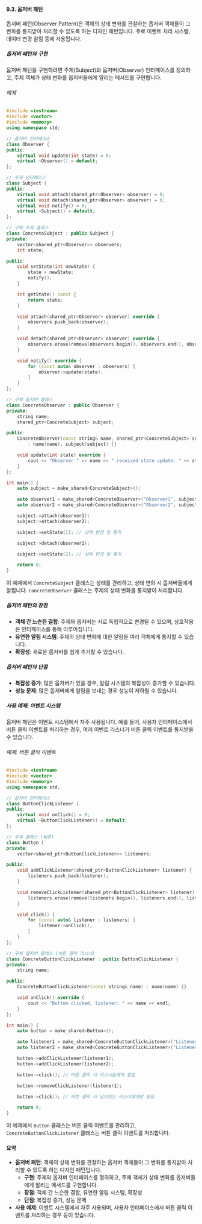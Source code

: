 #### 9.3. 옵저버 패턴

옵저버 패턴(Observer Pattern)은 객체의 상태 변화를 관찰하는 옵저버 객체들이 그 변화를 통지받아 처리할 수 있도록 하는 디자인 패턴입니다. 주로 이벤트 처리 시스템, 데이터 변경 알림 등에 사용됩니다.

##### 옵저버 패턴의 구현

옵저버 패턴을 구현하려면 주제(Subject)와 옵저버(Observer) 인터페이스를 정의하고, 주제 객체가 상태 변화를 옵저버들에게 알리는 메서드를 구현합니다.

###### 예제

```cpp
#include <iostream>
#include <vector>
#include <memory>
using namespace std;

// 옵저버 인터페이스
class Observer {
public:
    virtual void update(int state) = 0;
    virtual ~Observer() = default;
};

// 주제 인터페이스
class Subject {
public:
    virtual void attach(shared_ptr<Observer> observer) = 0;
    virtual void detach(shared_ptr<Observer> observer) = 0;
    virtual void notify() = 0;
    virtual ~Subject() = default;
};

// 구체 주제 클래스
class ConcreteSubject : public Subject {
private:
    vector<shared_ptr<Observer>> observers;
    int state;

public:
    void setState(int newState) {
        state = newState;
        notify();
    }

    int getState() const {
        return state;
    }

    void attach(shared_ptr<Observer> observer) override {
        observers.push_back(observer);
    }

    void detach(shared_ptr<Observer> observer) override {
        observers.erase(remove(observers.begin(), observers.end(), observer), observers.end());
    }

    void notify() override {
        for (const auto& observer : observers) {
            observer->update(state);
        }
    }
};

// 구체 옵저버 클래스
class ConcreteObserver : public Observer {
private:
    string name;
    shared_ptr<ConcreteSubject> subject;

public:
    ConcreteObserver(const string& name, shared_ptr<ConcreteSubject> subject)
        : name(name), subject(subject) {}

    void update(int state) override {
        cout << "Observer " << name << " received state update: " << state << endl;
    }
};

int main() {
    auto subject = make_shared<ConcreteSubject>();

    auto observer1 = make_shared<ConcreteObserver>("Observer1", subject);
    auto observer2 = make_shared<ConcreteObserver>("Observer2", subject);

    subject->attach(observer1);
    subject->attach(observer2);

    subject->setState(1); // 상태 변경 및 통지

    subject->detach(observer1);

    subject->setState(2); // 상태 변경 및 통지

    return 0;
}
```

이 예제에서 `ConcreteSubject` 클래스는 상태를 관리하고, 상태 변화 시 옵저버들에게 알립니다. `ConcreteObserver` 클래스는 주제의 상태 변화를 통지받아 처리합니다.

##### 옵저버 패턴의 장점

- **객체 간 느슨한 결합**: 주제와 옵저버는 서로 독립적으로 변경될 수 있으며, 상호작용은 인터페이스를 통해 이루어집니다.
- **유연한 알림 시스템**: 주제의 상태 변화에 대한 알림을 여러 객체에게 통지할 수 있습니다.
- **확장성**: 새로운 옵저버를 쉽게 추가할 수 있습니다.

##### 옵저버 패턴의 단점

- **복잡성 증가**: 많은 옵저버가 있을 경우, 알림 시스템의 복잡성이 증가할 수 있습니다.
- **성능 문제**: 많은 옵저버에게 알림을 보내는 경우 성능이 저하될 수 있습니다.

##### 사용 예제: 이벤트 시스템

옵저버 패턴은 이벤트 시스템에서 자주 사용됩니다. 예를 들어, 사용자 인터페이스에서 버튼 클릭 이벤트를 처리하는 경우, 여러 이벤트 리스너가 버튼 클릭 이벤트를 통지받을 수 있습니다.

###### 예제: 버튼 클릭 이벤트

```cpp
#include <iostream>
#include <vector>
#include <memory>
using namespace std;

// 옵저버 인터페이스
class ButtonClickListener {
public:
    virtual void onClick() = 0;
    virtual ~ButtonClickListener() = default;
};

// 주제 클래스 (버튼)
class Button {
private:
    vector<shared_ptr<ButtonClickListener>> listeners;

public:
    void addClickListener(shared_ptr<ButtonClickListener> listener) {
        listeners.push_back(listener);
    }

    void removeClickListener(shared_ptr<ButtonClickListener> listener) {
        listeners.erase(remove(listeners.begin(), listeners.end(), listener), listeners.end());
    }

    void click() {
        for (const auto& listener : listeners) {
            listener->onClick();
        }
    }
};

// 구체 옵저버 클래스 (버튼 클릭 리스너)
class ConcreteButtonClickListener : public ButtonClickListener {
private:
    string name;

public:
    ConcreteButtonClickListener(const string& name) : name(name) {}

    void onClick() override {
        cout << "Button clicked, listener: " << name << endl;
    }
};

int main() {
    auto button = make_shared<Button>();

    auto listener1 = make_shared<ConcreteButtonClickListener>("Listener1");
    auto listener2 = make_shared<ConcreteButtonClickListener>("Listener2");

    button->addClickListener(listener1);
    button->addClickListener(listener2);

    button->click(); // 버튼 클릭 시 리스너들에게 알림

    button->removeClickListener(listener1);

    button->click(); // 버튼 클릭 시 남아있는 리스너에게만 알림

    return 0;
}
```

이 예제에서 `Button` 클래스는 버튼 클릭 이벤트를 관리하고, `ConcreteButtonClickListener` 클래스는 버튼 클릭 이벤트를 처리합니다.

#### 요약

- **옵저버 패턴**: 객체의 상태 변화를 관찰하는 옵저버 객체들이 그 변화를 통지받아 처리할 수 있도록 하는 디자인 패턴입니다.
  - **구현**: 주제와 옵저버 인터페이스를 정의하고, 주제 객체가 상태 변화를 옵저버들에게 알리는 메서드를 구현합니다.
  - **장점**: 객체 간 느슨한 결합, 유연한 알림 시스템, 확장성
  - **단점**: 복잡성 증가, 성능 문제
- **사용 예제**: 이벤트 시스템에서 자주 사용되며, 사용자 인터페이스에서 버튼 클릭 이벤트를 처리하는 경우 등이 있습니다.
